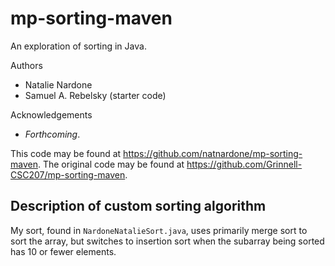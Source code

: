 # mp-sorting-maven

An exploration of sorting in Java.

Authors

* Natalie Nardone
* Samuel A. Rebelsky (starter code)

Acknowledgements

* _Forthcoming_.

This code may be found at <https://github.com/natnardone/mp-sorting-maven>. The original code may be found at <https://github.com/Grinnell-CSC207/mp-sorting-maven>.

Description of custom sorting algorithm
---------------------------------------

My sort, found in `NardoneNatalieSort.java`, uses primarily merge sort to sort the array, but switches to insertion sort when the subarray being sorted has 10 or fewer elements.
